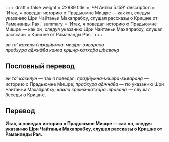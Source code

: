 +++
draft = false
weight = 22889
title = 'ЧЧ Антйа 5.159'
description = 'Итак, я поведал историю о Прадьюмне Мишре — как он, следуя указанию Шри Чайтаньи Махапрабху, слушал рассказы о Кришне от Рамананды Рая.'
summary = 'Итак, я поведал историю о Прадьюмне Мишре — как он, следуя указанию Шри Чайтаньи Махапрабху, слушал рассказы о Кришне от Рамананды Рая.'
+++

_эи та’ кахилун̇ прадйумна-миш́ра-виваран̣а  
прабхура а̄джн̃а̄йа каила кр̣шн̣а-катха̄ра ш́раван̣а_

## Пословный перевод

_эи_ _та’_ _кахилун̇_ — так я поведал; _прадйумна_\-_миш́ра_\-_виваран̣а_ — историю о Прадьюмне Мишре; _прабхура_ _а̄джн̃а̄йа_ — по указанию Шри Чайтаньи Махапрабху; _каила_ _кр̣шн̣а_\-_катха̄ра_ _ш́раван̣а_ — слушал беседы о Кришне.

## Перевод

**Итак, я поведал историю о Прадьюмне Мишре — как он, следуя указанию Шри Чайтаньи Махапрабху, слушал рассказы о Кришне от Рамананды Рая.**
